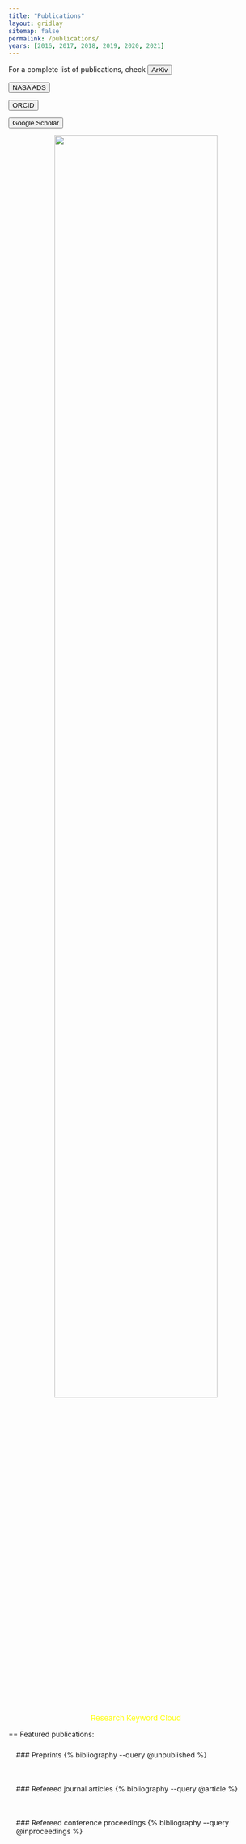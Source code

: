 ```yaml
---
title: "Publications"
layout: gridlay
sitemap: false
permalink: /publications/
years: [2016, 2017, 2018, 2019, 2020, 2021]
---
```


<style>
.jumbotron{
    padding:3%;
    padding-bottom:10px;
    padding-top:10px;
    margin-top:10px;
    margin-bottom:30px;
}
</style>

For a complete list of publications, check
<a href="https://arxiv.org/search/advanced?advanced=1&terms-0-operator=AND&terms-0-term=jianwei+lyu&terms-0-field=author&classification-physics=y&classification-physics_archives=astro-ph&classification-include_cross_list=include&date-filter_by=all_dates&date-year=&date-from_date=&date-to_date=&date-date_type=submitted_date&abstracts=show&size=50&order=-announced_date_first"><button class="btn-arxiv"><i class="ai ai-arxiv" aria-hidden="true"></i> ArXiv </button></a></p>
<a href="https://ui.adsabs.harvard.edu/public-libraries/jbbTsn0iQhuruu2S8X9e3Q"><button class="btn-arxiv"><i class="ai ai-ads" aria-hidden="true"></i> NASA ADS </button></a></p>
<a href="https://orcid.org/0000-0002-6221-1829"><button class="btn-arxiv"><i class="ai ai-orcid" aria-hidden="true"></i> ORCID </button></a></p>
<a href="https://scholar.google.com/citations?user=OHejMf0AAAAJ&hl=en"><button class="btn-arxiv"><i class="ai ai-google-scholar" aria-hidden="true"></i> Google Scholar </button></a></p>

<div class="container">
<div class="row">
<center>
<img src="{{ site.url }}{{ site.baseurl }}/images/word_cloud_2406.jpeg" width="80%"/><br/>
 <span style="font-size: 15px; color: yellow;">
Research Keyword Cloud </span> <br/>
</center>
</div>

== Featured publications:



<div class="jumbotron">
### Preprints
{% bibliography --query @unpublished %}
</div>

<div class="jumbotron">
### Refereed journal articles
{% bibliography --query @article %}
</div>

<div class="jumbotron">
### Refereed conference proceedings
{% bibliography --query @inproceedings %}
</div>
